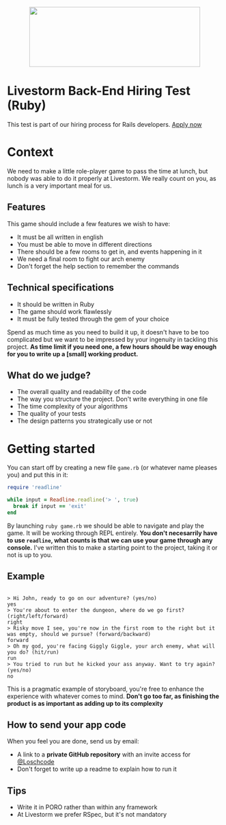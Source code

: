 <p align="center">
  <img width="400" height="140" src="https://upload.wikimedia.org/wikipedia/commons/c/c6/Logo-livestorm.svg">
</p>

# Livestorm Back-End Hiring Test (Ruby)

This test is part of our hiring process for Rails developers. [Apply now](https://jobs.livestorm.co/)

# Context

We need to make a little role-player game to pass the time at lunch, but nobody was able to do it properly at Livestorm. We really count on you, as lunch is a very important meal for us.

## Features

This game should include a few features we wish to have:

- It must be all written in english
- You must be able to move in different directions
- There should be a few rooms to get in, and events happening in it
- We need a final room to fight our arch enemy
- Don't forget the help section to remember the commands

## Technical specifications

- It should be written in Ruby
- The game should work flawlessly
- It must be fully tested through the gem of your choice

Spend as much time as you need to build it up, it doesn't have to be too complicated but we want to be impressed by your ingenuity in tackling this project. **As time limit if you need one, a few hours should be way enough for you to write up a [small] working product.**

## What do we judge?

- The overall quality and readability of the code
- The way you structure the project. Don't write everything in one file
- The time complexity of your algorithms
- The quality of your tests
- The design patterns you strategically use or not

# Getting started

You can start off by creating a new file `game.rb` (or whatever name pleases you) and put this in it:

```ruby
require 'readline'

while input = Readline.readline('> ', true)
  break if input == 'exit'
end
```

By launching `ruby game.rb` we should be able to navigate and play the game. It will be working through REPL entirely. **You don't necesarrily have to use `readline`, what counts is that we can use your game through any console.** I've written this to make a starting point to the project, taking it or not is up to you.

## Example

```

> Hi John, ready to go on our adventure? (yes/no)
yes
> You're about to enter the dungeon, where do we go first? (right/left/forward)
right
> Risky move I see, you're now in the first room to the right but it was empty, should we pursue? (forward/backward)
forward
> Oh my god, you're facing Giggly Giggle, your arch enemy, what will you do? (hit/run)
run
> You tried to run but he kicked your ass anyway. Want to try again? (yes/no)
no
```

This is a pragmatic example of storyboard, you're free to enhance the experience with whatever comes to mind. **Don't go too far, as finishing the product is as important as adding up to its complexity**


## How to send your app code

When you feel you are done, send us by email: 
- A link to a **private GitHub repository** with an invite access for [@Loschcode](https://github.com/Loschcode)
- Don't forget to write up a readme to explain how to run it

## Tips

- Write it in PORO rather than within any framework
- At Livestorm we prefer RSpec, but it's not mandatory
